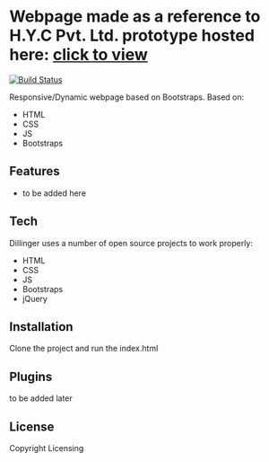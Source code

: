 # Webpage made as a reference to H.Y.C Pvt. Ltd. prototype hosted here: [click to view]


[![Build Status](https://travis-ci.org/joemccann/dillinger.svg?branch=master)](https://travis-ci.org/joemccann/dillinger)

Responsive/Dynamic webpage based on Bootstraps.
Based on:
- HTML
- CSS
- JS
- Bootstraps

## Features

- to be added here

## Tech

Dillinger uses a number of open source projects to work properly:

- HTML
- CSS
- JS
- Bootstraps
- jQuery

## Installation

Clone the project and run the index.html

## Plugins

to be added later

## License

Copyright Licensing

[click to view]: <https://himalayan-yarshaa-construction.netlify.app/>